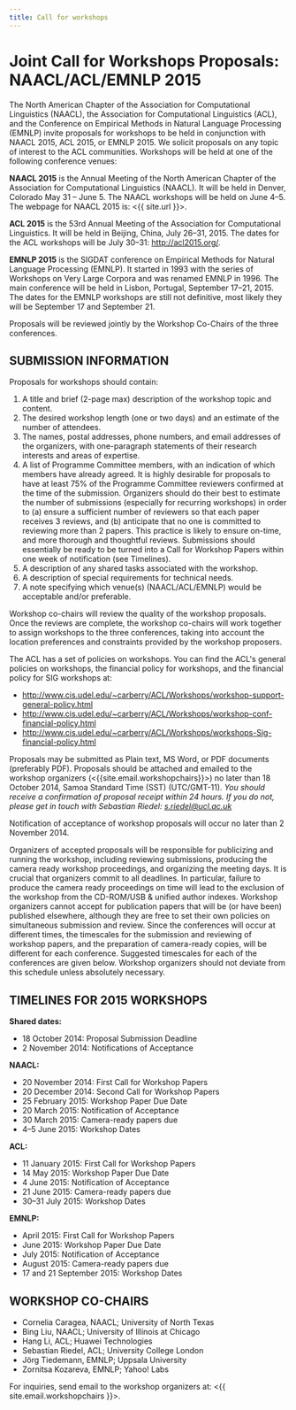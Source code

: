 ```yaml
---
title: Call for workshops
---
```


# Joint Call for Workshops Proposals: NAACL/ACL/EMNLP&nbsp;2015

The North American Chapter of the Association for Computational Linguistics (NAACL), the Association for Computational Linguistics (ACL), and the Conference on Empirical Methods in Natural Language Processing (EMNLP) invite proposals for workshops to be held in conjunction with NAACL 2015, ACL 2015, or EMNLP 2015. We solicit proposals on any topic of interest to the ACL communities. Workshops will be held at one of the following conference venues:

**NAACL 2015** is the Annual Meeting of the North American Chapter of the Association for Computational Linguistics (NAACL). It will be held in Denver, Colorado May 31 – June 5. The NAACL workshops will be held on June 4–5. The webpage for NAACL 2015 is: <{{ site.url }}>.

**ACL 2015** is the 53rd Annual Meeting of the Association for Computational Linguistics. It will be held in Beijing, China, July 26–31, 2015. The dates for the ACL workshops will be July 30–31: <http://acl2015.org/>.

**EMNLP 2015** is the SIGDAT conference on Empirical Methods for Natural Language Processing (EMNLP). It started in 1993 with the series of Workshops on Very Large Corpora and was renamed EMNLP in 1996. The main conference will be held in Lisbon, Portugal, September 17–21, 2015. The dates for the EMNLP workshops are still not definitive, most likely they will be September 17 and September 21.

Proposals will be reviewed jointly by the Workshop Co-Chairs of the three conferences.

## SUBMISSION INFORMATION

Proposals for workshops should contain:

1. A title and brief (2-page max) description of the workshop topic and content.
2. The desired workshop length (one or two days) and an estimate of the number of attendees.
3. The names, postal addresses, phone numbers, and email addresses of the organizers, with one-paragraph statements of their research interests and areas of expertise.
4. A list of Programme Committee members, with an indication of which members have already agreed. It is highly desirable for proposals to have at least 75% of the Programme Committee reviewers confirmed at the time of the submission. Organizers should do their best to estimate the number of submissions (especially for recurring workshops) in order to (a) ensure a sufficient number of reviewers so that each paper receives 3 reviews, and (b) anticipate that no one is committed to reviewing more than 2 papers. This practice is likely to ensure on-time, and more thorough and thoughtful reviews. Submissions should essentially be ready to be turned into a Call for Workshop Papers within one week of notification (see Timelines).
5. A description of any shared tasks associated with the workshop.
6. A description of special requirements for technical needs.
7. A note specifying which venue(s) (NAACL/ACL/EMNLP) would be acceptable and/or preferable.

Workshop co-chairs will review the quality of the workshop proposals. Once the reviews are complete, the workshop co-chairs will work together to assign workshops to the three conferences, taking into account the location preferences and constraints provided by the workshop proposers.

The ACL has a set of policies on workshops.
You can find the ACL's general policies on workshops, the financial policy for workshops, and the financial policy for SIG workshops at:

- <http://www.cis.udel.edu/~carberry/ACL/Workshops/workshop-support-general-policy.html>
- <http://www.cis.udel.edu/~carberry/ACL/Workshops/workshop-conf-financial-policy.html>
- <http://www.cis.udel.edu/~carberry/ACL/Workshops/workshops-Sig-financial-policy.html>

Proposals may be submitted as Plain text, MS Word, or PDF documents (preferably PDF). Proposals should be attached and emailed to the workshop organizers (<{{site.email.workshopchairs}}>) no later than 18 October 2014, Samoa Standard Time (SST) (UTC/GMT-11). *You should receive a confirmation of proposal receipt within 24 hours. If you do not, please get in touch with Sebastian Riedel: s.riedel@ucl.ac.uk*

Notification of acceptance of workshop proposals will occur no later than 2 November 2014.

Organizers of accepted proposals will be responsible for publicizing and running the workshop, including reviewing submissions, producing the camera ready workshop proceedings, and organizing the meeting days. It is crucial that organizers commit to all deadlines. In particular, failure to produce the camera ready proceedings on time will lead to the exclusion of the workshop from the CD-ROM/USB & unified author indexes. Workshop organizers cannot accept for publication papers that will be (or have been) published elsewhere, although they are free to set their own policies on simultaneous submission and review. Since the conferences will occur at different times, the timescales for the submission and reviewing of workshop papers, and the preparation of camera-ready copies, will be different for each conference. Suggested timescales for each of the conferences are given below. Workshop organizers should not deviate from this schedule unless absolutely necessary.

## TIMELINES FOR 2015 WORKSHOPS

**Shared dates:**

- 18 October 2014: Proposal Submission Deadline
- 2 November 2014: Notifications of Acceptance

**NAACL:**

- 20 November 2014: First Call for Workshop Papers
- 20 December 2014: Second Call for Workshop Papers
- 25 February 2015: Workshop Paper Due Date
- 20 March 2015: Notification of Acceptance
- 30 March 2015: Camera-ready papers due
- 4–5 June 2015: Workshop Dates

**ACL:**

- 11 January 2015: First Call for Workshop Papers
- 14 May 2015: Workshop Paper Due Date
- 4 June 2015: Notification of Acceptance
- 21 June 2015: Camera-ready papers due
- 30–31 July 2015: Workshop Dates

**EMNLP:**

- April 2015: First Call for Workshop Papers
- June 2015: Workshop Paper Due Date
- July 2015: Notification of Acceptance
- August 2015: Camera-ready papers due
- 17 and 21 September 2015: Workshop Dates

## WORKSHOP CO-CHAIRS

- Cornelia Caragea, NAACL; University of North Texas
- Bing Liu, NAACL; University of Illinois at Chicago
- Hang Li, ACL; Huawei Technologies
- Sebastian Riedel, ACL; University College London
- Jörg Tiedemann, EMNLP; Uppsala University
- Zornitsa Kozareva, EMNLP; Yahoo! Labs

For inquiries, send email to the workshop organizers at:
<{{ site.email.workshopchairs }}>.
